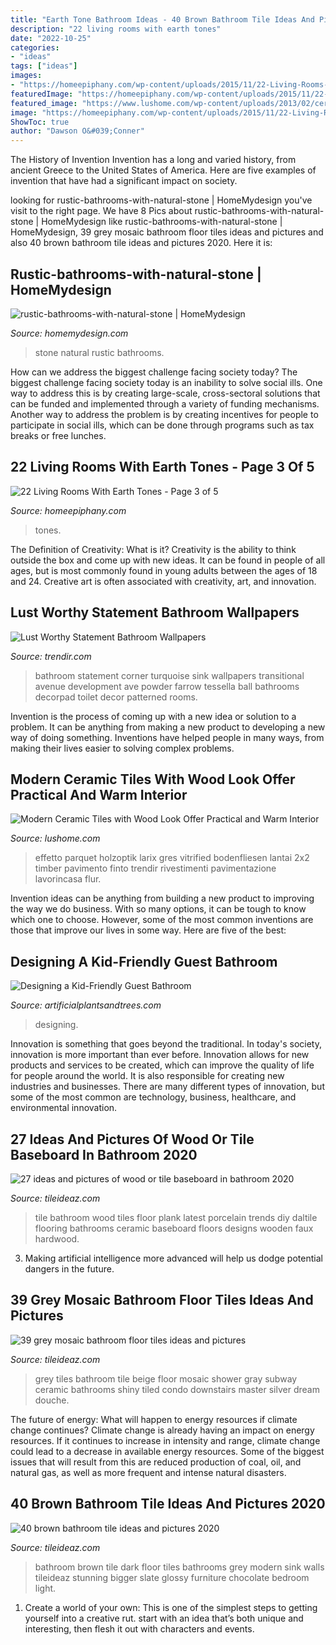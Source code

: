 ```yaml
---
title: "Earth Tone Bathroom Ideas - 40 Brown Bathroom Tile Ideas And Pictures 2020"
description: "22 living rooms with earth tones"
date: "2022-10-25"
categories:
- "ideas"
tags: ["ideas"]
images:
- "https://homeepiphany.com/wp-content/uploads/2015/11/22-Living-Rooms-With-Earth-Tones-11.jpg"
featuredImage: "https://homeepiphany.com/wp-content/uploads/2015/11/22-Living-Rooms-With-Earth-Tones-11.jpg"
featured_image: "https://www.lushome.com/wp-content/uploads/2013/02/ceramic-tiles-wood-look-floor-decoration-wall-design-4.jpg"
image: "https://homeepiphany.com/wp-content/uploads/2015/11/22-Living-Rooms-With-Earth-Tones-11.jpg"
ShowToc: true
author: "Dawson O&#039;Conner"
---
```



The History of Invention
Invention has a long and varied history, from ancient Greece to the United States of America. Here are five examples of invention that have had a significant impact on society.

	

		
looking for rustic-bathrooms-with-natural-stone | HomeMydesign you've visit to the right page. We have 8 Pics about rustic-bathrooms-with-natural-stone | HomeMydesign like rustic-bathrooms-with-natural-stone | HomeMydesign, 39 grey mosaic bathroom floor tiles ideas and pictures and also 40 brown bathroom tile ideas and pictures 2020. Here it is:
		
    
## Rustic-bathrooms-with-natural-stone | HomeMydesign

<img loading=lazy src="https://homemydesign.com/wp-content/uploads/2016/05/rustic-bathrooms-with-natural-stone.jpg" onerror="this.onerror=null;this.src='https://tse2.mm.bing.net/th?id=OIP.CbeNCt57K0ymiVeIWkOygAHaJ4&amp;pid=15.1';" alt="rustic-bathrooms-with-natural-stone | HomeMydesign">

_Source: homemydesign.com_

>stone natural rustic bathrooms. 

	

How can we address the biggest challenge facing society today?
The biggest challenge facing society today is an inability to solve social ills. One way to address this is by creating large-scale, cross-sectoral solutions that can be funded and implemented through a variety of funding mechanisms. Another way to address the problem is by creating incentives for people to participate in social ills, which can be done through programs such as tax breaks or free lunches.

    
## 22 Living Rooms With Earth Tones - Page 3 Of 5

<img loading=lazy src="https://homeepiphany.com/wp-content/uploads/2015/11/22-Living-Rooms-With-Earth-Tones-11.jpg" onerror="this.onerror=null;this.src='https://tse2.mm.bing.net/th?id=OIP.G4Y-hFy06GVHTWm3IR3E0AHaE8&amp;pid=15.1';" alt="22 Living Rooms With Earth Tones - Page 3 of 5">

_Source: homeepiphany.com_

>tones. 

	

The Definition of Creativity: What is it?
Creativity is the ability to think outside the box and come up with new ideas. It can be found in people of all ages, but is most commonly found in young adults between the ages of 18 and 24. Creative art is often associated with creativity, art, and innovation.

    
## Lust Worthy Statement Bathroom Wallpapers

<img loading=lazy src="https://cdn.trendir.com/wp-content/uploads/2016/11/Blue-Statement-Bathroom-Wallpapers.jpg" onerror="this.onerror=null;this.src='https://tse4.mm.bing.net/th?id=OIP.bwhCl19VE__T66zSHskgIQHaLH&amp;pid=15.1';" alt="Lust Worthy Statement Bathroom Wallpapers">

_Source: trendir.com_

>bathroom statement corner turquoise sink wallpapers transitional avenue development ave powder farrow tessella ball bathrooms decorpad toilet decor patterned rooms. 

	

Invention is the process of coming up with a new idea or solution to a problem. It can be anything from making a new product to developing a new way of doing something. Inventions have helped people in many ways, from making their lives easier to solving complex problems.

    
## Modern Ceramic Tiles With Wood Look Offer Practical And Warm Interior

<img loading=lazy src="https://www.lushome.com/wp-content/uploads/2013/02/ceramic-tiles-wood-look-floor-decoration-wall-design-4.jpg" onerror="this.onerror=null;this.src='https://tse4.mm.bing.net/th?id=OIP._W-A2EO2hDNOFbElqgTh1AHaH_&amp;pid=15.1';" alt="Modern Ceramic Tiles with Wood Look Offer Practical and Warm Interior">

_Source: lushome.com_

>effetto parquet holzoptik larix gres vitrified bodenfliesen lantai 2x2 timber pavimento finto trendir rivestimenti pavimentazione lavorincasa flur. 

	

Invention ideas can be anything from building a new product to improving the way we do business. With so many options, it can be tough to know which one to choose. However, some of the most common inventions are those that improve our lives in some way. Here are five of the best: 

    
## Designing A Kid-Friendly Guest Bathroom

<img loading=lazy src="https://www.artificialplantsandtrees.com/articles/wp-content/uploads/2015/08/IMG_9697.jpg" onerror="this.onerror=null;this.src='https://tse4.mm.bing.net/th?id=OIP.7I06Anbh_TalAd5p-anJcQHaJ4&amp;pid=15.1';" alt="Designing a Kid-Friendly Guest Bathroom">

_Source: artificialplantsandtrees.com_

>designing. 

	

Innovation is something that goes beyond the traditional. In today's society, innovation is more important than ever before. Innovation allows for new products and services to be created, which can improve the quality of life for people around the world. It is also responsible for creating new industries and businesses. There are many different types of innovation, but some of the most common are technology, business, healthcare, and environmental innovation.

    
## 27 Ideas And Pictures Of Wood Or Tile Baseboard In Bathroom 2020

<img loading=lazy src="https://www.tileideaz.com/wp-content/uploads/2015/09/19.jpeg" onerror="this.onerror=null;this.src='https://tse4.mm.bing.net/th?id=OIP.5rdGK-HlBzDT9rgxe4o7tAHaJ4&amp;pid=15.1';" alt="27 ideas and pictures of wood or tile baseboard in bathroom 2020">

_Source: tileideaz.com_

>tile bathroom wood tiles floor plank latest porcelain trends diy daltile flooring bathrooms ceramic baseboard floors designs wooden faux hardwood. 

	

3. Making artificial intelligence more advanced will help us dodge potential dangers in the future.

    
## 39 Grey Mosaic Bathroom Floor Tiles Ideas And Pictures

<img loading=lazy src="http://www.tileideaz.com/wp-content/uploads/2015/03/grey_mosaic_bathroom_floor_tiles_27.jpg" onerror="this.onerror=null;this.src='https://tse4.mm.bing.net/th?id=OIP.DxZ7beBkbABSAmTDItyeuAHaJ3&amp;pid=15.1';" alt="39 grey mosaic bathroom floor tiles ideas and pictures">

_Source: tileideaz.com_

>grey tiles bathroom tile beige floor mosaic shower gray subway ceramic bathrooms shiny tiled condo downstairs master silver dream douche. 

	

The future of energy: What will happen to energy resources if climate change continues?
Climate change is already having an impact on energy resources. If it continues to increase in intensity and range, climate change could lead to a decrease in available energy resources. Some of the biggest issues that will result from this are reduced production of coal, oil, and natural gas, as well as more frequent and intense natural disasters.

    
## 40 Brown Bathroom Tile Ideas And Pictures 2020

<img loading=lazy src="https://www.tileideaz.com/wp-content/uploads/2015/03/brown_bathroom_tile_33.jpg" onerror="this.onerror=null;this.src='https://tse1.mm.bing.net/th?id=OIP.fYFqNiwvBfdYrxsoKL4iQgHaLH&amp;pid=15.1';" alt="40 brown bathroom tile ideas and pictures 2020">

_Source: tileideaz.com_

>bathroom brown tile dark floor tiles bathrooms grey modern sink walls tileideaz stunning bigger slate glossy furniture chocolate bedroom light. 

	

1. Create a world of your own: This is one of the simplest steps to getting yourself into a creative rut. start with an idea that’s both unique and interesting, then flesh it out with characters and events.

